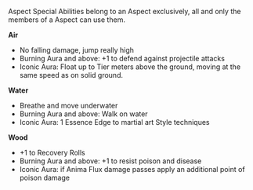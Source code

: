 Aspect Special Abilities belong to an Aspect exclusively, all and only the members of a Aspect can use them.


**Air**
* No falling damage, jump really high
* Burning Aura and above: +1 to defend against projectile attacks
* Iconic Aura: Float up to Tier meters above the ground, moving at the same speed as on solid ground.


**Water**
* Breathe and move underwater
* Burning Aura and above: Walk on water
* Iconic Aura: 1 Essence Edge to martial art Style techniques


**Wood**
* +1 to Recovery Rolls
* Burning Aura and above: +1 to resist poison and disease
* Iconic Aura: if Anima Flux damage passes apply an additional point of poison damage
